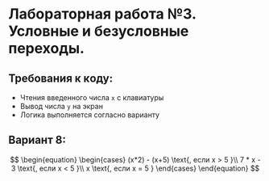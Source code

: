 # Лабораторная работа №3. Условные и безусловные переходы.

## Требования ĸ ĸоду:

- Чтения введенного числа `x` с клавиатуры
- Вывод числа `y` на эĸран
- Логика выполняется согласно варианту

## Вариант 8:

$$
\begin{equation}
    \begin{cases}
        (x*2) - (x+5) \text{, если x > 5 }\\
        7 * x - 3 \text{, если x < 5 }\\
        x \text{, если x = 5 }
    \end{cases}
\end{equation}
$$
